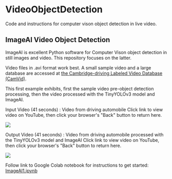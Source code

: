 # VideoObjectDetection
Code and instructions for computer vison object detection in live video.

## **ImageAI Video Object Detection**
ImageAI is excellent Python software for Computer Vison object detection in still images and video.
This repository focuses on the latter.

Video files in .avi format work best. A small sample video and a large database are accessed 
at [the Cambridge-driving Labeled Video Database (CamVid)](http://mi.eng.cam.ac.uk/research/projects/VideoRec/CamVid/).

This first example exhibits, first the sample video pre-object detection processing, then the video processed with the TinyYOLOv3 model and ImageAI.


Input Video (41 seconds) : Video from driving automobile
Click link to view video on YouTube, then click your browser's "Back" button to return here.

[![](http://i3.ytimg.com/vi/7m-O_Zfpcfs/hqdefault.jpg)](https://www.youtube.com/embed/7m-O_Zfpcfs)


Output Video (41 seconds) : Video from driving automobile processed with the TinyYOLOv3 model and ImageAI
Click link to view video on YouTube, then click your browser's "Back" button to return here.

[![](http://i3.ytimg.com/vi/lHv4tpx3QhU/hqdefault.jpg)](https://youtube.com/embed/lHv4tpx3QhU)


Follow link to Google Colab notebook for instructions to get started: [ImageAI1.ipynb](https://colab.research.google.com/drive/1cn5bzIk71YOeRdhbfJNRD7IgZx1xfgJu)

